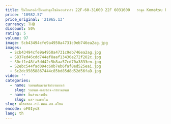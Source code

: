 ```yaml
---
title: ปั๊มไฮดรอลิกปั๊มหลักชุดโซลินอยด์วาล์ว 22F-60-31600 22F 6031600   รถขุด Komatsu PC45Mr-3 PC50Mr-2 PC55Mr-3
price: '10982.57'
price_original: '21965.13'
currency: THB
discount: 50%
rating: 5
volume: 97
image: Scb43494cfe9a4950a4731c9eb746ea2ag.jpg
images:
  - Scb43494cfe9a4950a4731c9eb746ea2ag.jpg
  - S837ed46cdd744ef8aaf13430e272f202c.jpg
  - S0cf1e48fa5dd42c5b8aa57cd70a3833en.jpg
  - S2ebc544fad094c60b7eb6faf8ed525eai.jpg
  - Sc2dc95858867444c85bd85d8d52d56faD.jpg
video: ''
categories:
  - name: รถยนต์และรถจักรยานยนต์
    slug: รถยนต-และรถจ-กรยานยนต
  - name: ชิ้นส่วนภายใน
    slug: นส-วนภายใน
slug: มไฮดรอล-กป-มหล-กช-ดโซล
encode: oF0Iys8
lang: th
---
```

  